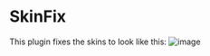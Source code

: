 # SkinFix
This plugin fixes the skins to look like this:
![image](https://user-images.githubusercontent.com/38558911/126061736-3e39b4c4-0496-4866-a7e2-1aef6887f43d.png)

